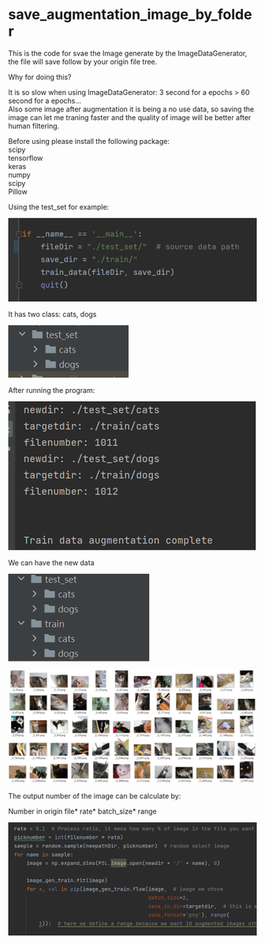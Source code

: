 # save_augmentation_image_by_folder
This is the code for svae the Image generate by the ImageDataGenerator, the file will save follow by your origin file tree.

Why for doing this? 

It is so slow when using ImageDataGenerator: 3 second for a epochs > 60 second for a epochs...  <br />
Also some image after augmentation it is being a no use data, so saving the image can let me traning faster and the quality of image will be better after human filtering.

Before using please install the following package:<br />
scipy<br />
tensorflow<br />
keras<br />
numpy<br />
scipy<br />
Pillow<br />

Using the test_set for example:

![image](https://github.com/reece762/save_augmentation_image_by_folder/blob/master/File%20path.png)

It has two class: cats, dogs

![image](https://github.com/reece762/save_augmentation_image_by_folder/blob/master/test%20set.png)

After running the program:

![image](https://github.com/reece762/save_augmentation_image_by_folder/blob/master/Running%20record.png)

We can have the new data

![image](https://github.com/reece762/save_augmentation_image_by_folder/blob/master/Output%20data.png)

![image](https://github.com/reece762/save_augmentation_image_by_folder/blob/master/example%20image.png)

The output number of the image can be calculate by:

Number in origin file* rate* batch_size* range

![image](https://github.com/reece762/save_augmentation_image_by_folder/blob/master/setting.png)
